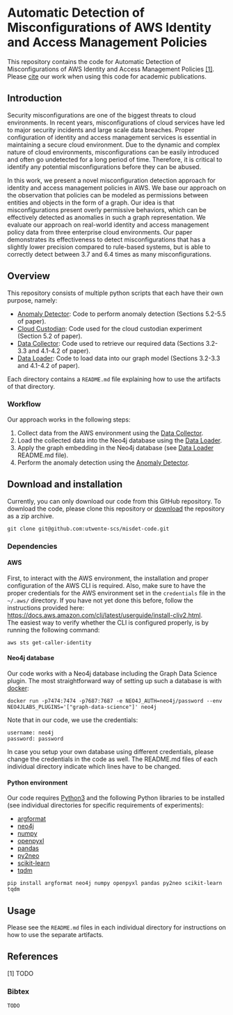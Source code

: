 # Automatic Detection of Misconfigurations of AWS Identity and Access Management Policies
This repository contains the code for Automatic Detection of Misconfigurations of AWS Identity and Access Management Policies [[1]](#References).
Please [cite](#References) our work when using this code for academic publications.

## Introduction
Security misconfigurations are one of the biggest threats to cloud environments.
In recent years, misconfigurations of cloud services have led to major security incidents and large scale data breaches.
Proper configuration of identity and access management services is essential in maintaining a secure cloud environment.
Due to the dynamic and complex nature of cloud environments, misconfigurations can be easily introduced and often go undetected for a long period of time.
Therefore, it is critical to identify any potential misconfigurations before they can be abused.

In this work, we present a novel misconfiguration detection approach for identity and access management policies in AWS.
We base our approach on the observation that policies can be modeled as permissions between entities and objects in the form of a graph.
Our idea is that misconfigurations present overly permissive behaviors, which can be effectively detected as anomalies in such a graph representation.
We evaluate our approach on real-world identity and access management policy data from three enterprise cloud environments.
Our paper demonstrates its effectiveness to detect misconfigurations that has a slightly lower precision compared to rule-based systems, but is able to correctly detect between 3.7 and 6.4 times as many misconfigurations.

## Overview
This repository consists of multiple python scripts that each have their own purpose, namely:

- [Anomaly Detector](anomaly_detection): Code to perform anomaly detection (Sections 5.2-5.5 of paper).
- [Cloud Custodian](cloud_custodian): Code used for the cloud custodian experiment (Section 5.2 of paper).
- [Data Collector](collector): Code used to retrieve our required data (Sections 3.2-3.3 and 4.1-4.2 of paper).
- [Data Loader](data_loader): Code to load data into our graph model (Sections 3.2-3.3 and 4.1-4.2 of paper).

Each directory contains a `README.md` file explaining how to use the artifacts of that directory.

### Workflow
Our approach works in the following steps:
 1. Collect data from the AWS environment using the [Data Collector](collector).
 2. Load the collected data into the Neo4j database using the [Data Loader](data_loader).
 3. Apply the graph embedding in the Neo4j database (see [Data Loader](data_loader) README.md file).
 4. Perform the anomaly detection using the [Anomaly Detector](anomaly_detection).

## Download and installation
Currently, you can only download our code from this GitHub repository.
To download the code, please clone this repository or [download](https://github.com/utwente-scs/misdet-code/archive/refs/heads/master.zip) the repository as a zip archive.

```
git clone git@github.com:utwente-scs/misdet-code.git
```

### Dependencies

#### AWS
First, to interact with the AWS environment, the installation and proper configuration of the AWS CLI is required. Also,
make sure to have the proper credentials for the AWS environment set in the ```credentials``` file in the ```~/.aws/```
directory. If you have not yet done this before, follow the instructions provided
here: https://docs.aws.amazon.com/cli/latest/userguide/install-cliv2.html.  
The easiest way to verify whether the CLI is configured properly, is by running the following command:

```
aws sts get-caller-identity
```

#### Neo4j database
Our code works with a Neo4j database including the Graph Data Science plugin.
The most straightforward way of setting up such a database is with [docker](https://neo4j.com/developer/docker/):
```
docker run -p7474:7474 -p7687:7687 -e NEO4J_AUTH=neo4j/password --env NEO4JLABS_PLUGINS='["graph-data-science"]' neo4j
```

Note that in our code, we use the credentials:
```
username: neo4j
password: password
```
In case you setup your own database using different credentials, please change the credentials in the code as well.
The README.md files of each individual directory indicate which lines have to be changed.

#### Python environment
Our code requires [Python3](https://www.python.org/) and the following Python libraries to be installed (see individual directories for specific requirements of experiments):
 * [argformat](https://pypi.org/project/argformat/)
 * [neo4j](https://pypi.org/project/neo4j/)
 * [numpy](https://numpy.org/)
 * [openpyxl](https://openpyxl.readthedocs.io/en/stable/)
 * [pandas](https://pandas.pydata.org/)
 * [py2neo](https://py2neo.org/2021.1/)
 * [scikit-learn](https://scikit-learn.org/stable/index.html)
 * [tqdm](https://tqdm.github.io/)

```
pip install argformat neo4j numpy openpyxl pandas py2neo scikit-learn tqdm
```

## Usage
Please see the `README.md` files in each individual directory for instructions on how to use the separate artifacts.

## References
[1] TODO

### Bibtex
```
TODO
```
